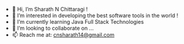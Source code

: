 - 👋 Hi, I’m Sharath N Chittaragi !
- 👀 I’m interested in developing the best software tools in the world !
- 🌱 I’m currently learning Java Full Stack Technologies
- 💞️ I’m looking to collaborate on ...
- 📫 Reach me at: cnsharath14@gmail.com

<!---
sharathchitt/sharathchitt is a ✨ special ✨ repository because its `README.md` (this file) appears on your GitHub profile.
You can click the Preview link to take a look at your changes.
--->
